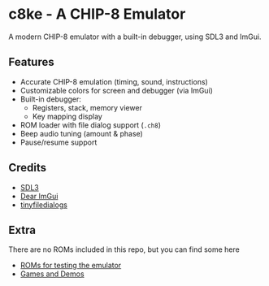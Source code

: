 # c8ke - A CHIP-8 Emulator

A modern CHIP-8 emulator with a built-in debugger, using SDL3 and ImGui.

## Features

- Accurate CHIP-8 emulation (timing, sound, instructions)
- Customizable colors for screen and debugger (via ImGui)
- Built-in debugger:
  - Registers, stack, memory viewer
  - Key mapping display
- ROM loader with file dialog support (`.ch8`)
- Beep audio tuning (amount & phase)
- Pause/resume support

## Credits

- [SDL3](https://github.com/libsdl-org/SDL)
- [Dear ImGui](https://github.com/ocornut/imgui)
- [tinyfiledialogs](https://sourceforge.net/projects/tinyfiledialogs/)

## Extra

There are no ROMs included in this repo, but you can find some here

- [ROMs for testing the emulator](https://github.com/Timendus/chip8-test-suite)
- [Games and Demos](https://github.com/kripod/chip8-roms)